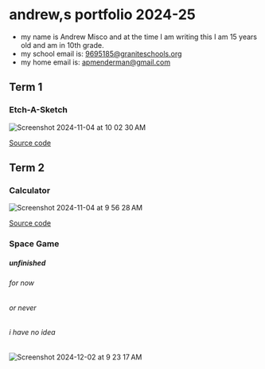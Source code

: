 # andrew,s portfolio 2024-25
* my name is Andrew Misco and at the time I am writing this I am 15 years old and am in 10th grade.
* my school email is: 9695185@graniteschools.org
* my home email is: apmenderman@gmail.com
## Term 1 
### Etch-A-Sketch

![Screenshot 2024-11-04 at 10 02 30 AM](https://github.com/user-attachments/assets/4decbac4-634b-4758-b4eb-24fd6acbd23d)

[Source code](https://github.com/bob101272/programing-portfolio/blob/main/src/etchasketch.pde)

## Term 2
### Calculator

![Screenshot 2024-11-04 at 9 56 28 AM](https://github.com/user-attachments/assets/8db8bed7-8396-4dcf-b9f9-df01439ae15e)

[Source code](https://github.com/bob101272/programing-portfolio/tree/main/src/calculator)

### Space Game
##### unfinished
###### for now
###### or never
###### i have no idea


![Screenshot 2024-12-02 at 9 23 17 AM](https://github.com/user-attachments/assets/d7cf010b-aa0a-4f7d-af06-2950a3074ee6)

